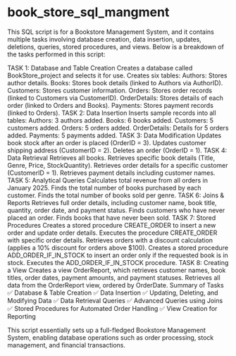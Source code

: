 # book_store_sql_mangment
This SQL script is for a Bookstore Management System, and it contains multiple tasks involving database creation, data insertion, updates, deletions, queries, stored procedures, and views. Below is a breakdown of the tasks performed in this script:

TASK 1: Database and Table Creation
Creates a database called BookStore_project and selects it for use.
Creates six tables:
Authors: Stores author details.
Books: Stores book details (linked to Authors via AuthorID).
Customers: Stores customer information.
Orders: Stores order records (linked to Customers via CustomerID).
OrderDetails: Stores details of each order (linked to Orders and Books).
Payments: Stores payment records (linked to Orders).
TASK 2: Data Insertion
Inserts sample records into all tables:
Authors: 3 authors added.
Books: 6 books added.
Customers: 5 customers added.
Orders: 5 orders added.
OrderDetails: Details for 5 orders added.
Payments: 5 payments added.
TASK 3: Data Modification
Updates book stock after an order is placed (OrderID = 3).
Updates customer shipping address (CustomerID = 2).
Deletes an order (OrderID = 1).
TASK 4: Data Retrieval
Retrieves all books.
Retrieves specific book details (Title, Genre, Price, StockQuantity).
Retrieves order details for a specific customer (CustomerID = 1).
Retrieves payment details including customer names.
TASK 5: Analytical Queries
Calculates total revenue from all orders in January 2025.
Finds the total number of books purchased by each customer.
Finds the total number of books sold per genre.
TASK 6: Joins & Reports
Retrieves full order details, including customer name, book title, quantity, order date, and payment status.
Finds customers who have never placed an order.
Finds books that have never been sold.
TASK 7: Stored Procedures
Creates a stored procedure CREATE_ORDER to insert a new order and update order details.
Executes the procedure CREATE_ORDER with specific order details.
Retrieves orders with a discount calculation (applies a 10% discount for orders above $100).
Creates a stored procedure ADD_ORDER_IF_IN_STOCK to insert an order only if the requested book is in stock.
Executes the ADD_ORDER_IF_IN_STOCK procedure.
TASK 8: Creating a View
Creates a view OrderReport, which retrieves customer names, book titles, order dates, payment amounts, and payment statuses.
Retrieves all data from the OrderReport view, ordered by OrderDate.
Summary of Tasks
✅ Database & Table Creation
✅ Data Insertion
✅ Updating, Deleting, and Modifying Data
✅ Data Retrieval Queries
✅ Advanced Queries using Joins
✅ Stored Procedures for Automated Order Handling
✅ View Creation for Reporting

This script essentially sets up a full-fledged Bookstore Management System, enabling database operations such as order processing, stock management, and financial transactions.